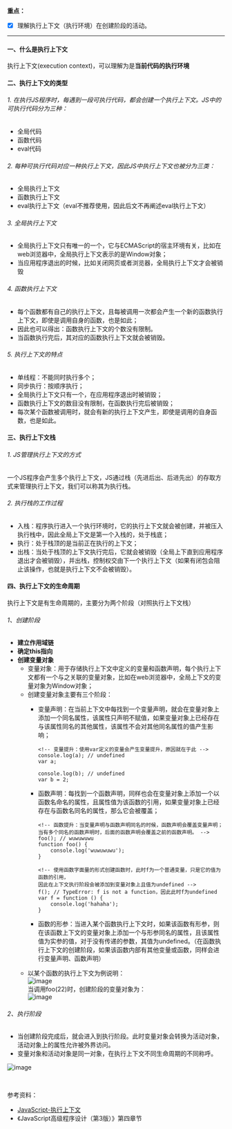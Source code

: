 **重点：**
- [x] 理解执行上下文（执行环境）在创建阶段的活动。

---

#### 一、什么是执行上下文
执行上下文(execution context)，可以理解为是**当前代码的执行环境**

#### 二、执行上下文的类型
###### 1.  在执行JS程序时，每遇到一段可执行代码，都会创建一个执行上下文。JS中的可执行代码分为三种：
- 全局代码
- 函数代码
- eval代码
###### 2. 每种可执行代码对应一种执行上下文，因此JS中执行上下文也被分为三类：
- 全局执行上下文
- 函数执行上下文
- eval执行上下文（eval不推荐使用，因此后文不再阐述eval执行上下文）
###### 3. 全局执行上下文
- 全局执行上下文只有唯一的一个，它与ECMAScript的宿主环境有关，比如在web浏览器中，全局执行上下文表示的是Window对象；
- 当应用程序退出的时候，比如关闭网页或者浏览器，全局执行上下文才会被销毁
###### 4. 函数执行上下文
- 每个函数都有自己的执行上下文，且每被调用一次都会产生一个新的函数执行上下文，即使是调用自身的函数，也是如此；
- 因此也可以得出：函数执行上下文的个数没有限制。
- 当函数执行完后，其对应的函数执行上下文就会被销毁。
###### 5. 执行上下文的特点
- 单线程：不能同时执行多个；
- 同步执行：按顺序执行；
- 全局执行上下文只有一个，在应用程序退出时被销毁；
- 函数执行上下文的数目没有限制，在函数执行完后被销毁；
- 每次某个函数被调用时，就会有新的执行上下文产生，即使是调用的自身函数，也是如此。
    
#### 三、执行上下文栈
###### 1. JS管理执行上下文的方式
一个JS程序会产生多个执行上下文，JS通过栈（先进后出、后进先出）的存取方式来管理执行上下文，我们可以称其为执行栈。
###### 2. 执行栈的工作过程
- 入栈：程序执行进入一个执行环境时，它的执行上下文就会被创建，并被压入执行栈中，因此全局上下文是第一个入栈的，处于栈底；
- 执行：处于栈顶的是当前正在执行的上下文；
- 出栈：当处于栈顶的上下文执行完后，它就会被销毁（全局上下直到应用程序退出才会被销毁），并出栈，控制权交由下一个执行上下文（如果有闭包会阻止该操作，也就是执行上下文不会被销毁）。

#### 四、执行上下文的生命周期
执行上下文是有生命周期的，主要分为两个阶段（对照执行上下文栈）
###### 1、创建阶段
- **建立作用域链**
- **确定this指向**
- **创建变量对象**
    - 变量对象：用于存储执行上下文中定义的变量和函数声明，每个执行上下文都有一个与之关联的变量对象，比如在web浏览器中，全局上下文的变量对象为Window对象；
    - 创建变量对象主要有三个阶段：
        - 变量声明：在当前上下文中每找到一个变量声明，就会在变量对象上添加一个同名属性，该属性只声明不赋值，如果变量对象上已经存在与该属性同名的其他属性，该属性不会对其他同名属性的值产生影响；
        
            ```
            <!-- 变量提升：使用var定义的变量会产生变量提升，原因就在于此 -->
            console.log(a); // undefined
            var a;
            
            console.log(b); // undefined
            var b = 2;
            ```
        - 函数声明：每找到一个函数声明，同样也会在变量对象上添加一个以函数名命名的属性，且属性值为该函数的引用，如果变量对象上已经存在与函数名同名的属性，那么它会被覆盖；
        
            ```
            <!-- 函数提升：当变量声明与函数声明同名的时候，函数声明会覆盖变量声明；
            当有多个同名的函数声明时，后面的函数声明会覆盖之前的函数声明。 -->
            foo(); // wuwuwuwu
            function foo() {
                console.log('wuwuwuwu');
            }
            
            <!-- 使用函数字面量的形式创建函数时，此时f为一个普通变量，只是它的值为函数的引用，
            因此在上下文执行阶段会被添加到变量对象上且值为undefined -->
            f(); // TypeError: f is not a function，因此此时f为undefined
            var f = function () {
                console.log('hahaha');
            }
            ```
        - 函数的形参：当进入某个函数执行上下文时，如果该函数有形参，则在该函数上下文的变量对象上添加一个与形参同名的属性，且该属性值为实参的值，对于没有传递的参数，其值为undefined。（在函数执行上下文的创建阶段，如果该函数内部有其他变量或函数，同样会进行变量声明、函数声明）
    - 以某个函数的执行上下文为例说明：<br/>
    ![image](https://note.youdao.com/yws/api/personal/file/5E91AD896E924D1EBB5917A441817F94?method=download&shareKey=311963d66a1aa94aaf6a76d790d30972)
    <br/>当调用foo(22)时，创建阶段的变量对象为：<br/>
    ![image](https://note.youdao.com/yws/api/personal/file/95A3458AEE224892B4E9B226BA9E4AC2?method=download&shareKey=8d5eda95e181a5834cd40bb7538fe52e)
###### 2、执行阶段
- 当创建阶段完成后，就会进入到执行阶段。此时变量对象会转换为活动对象，活动对象上的属性允许被外界访问。
- 变量对象和活动对象是同一对象，在执行上下文不同生命周期的不同称呼。

![image](https://note.youdao.com/yws/api/personal/file/DECC32B837654568B8D0E577E74E19E7?method=download&shareKey=73f43e011576936f7df7f4000372c227)

<br>

参考资料：
- [JavaScript-执行上下文](https://segmentfault.com/a/1190000014896030)
- 《JavaScript高级程序设计（第3版）》第四章节

<br>
